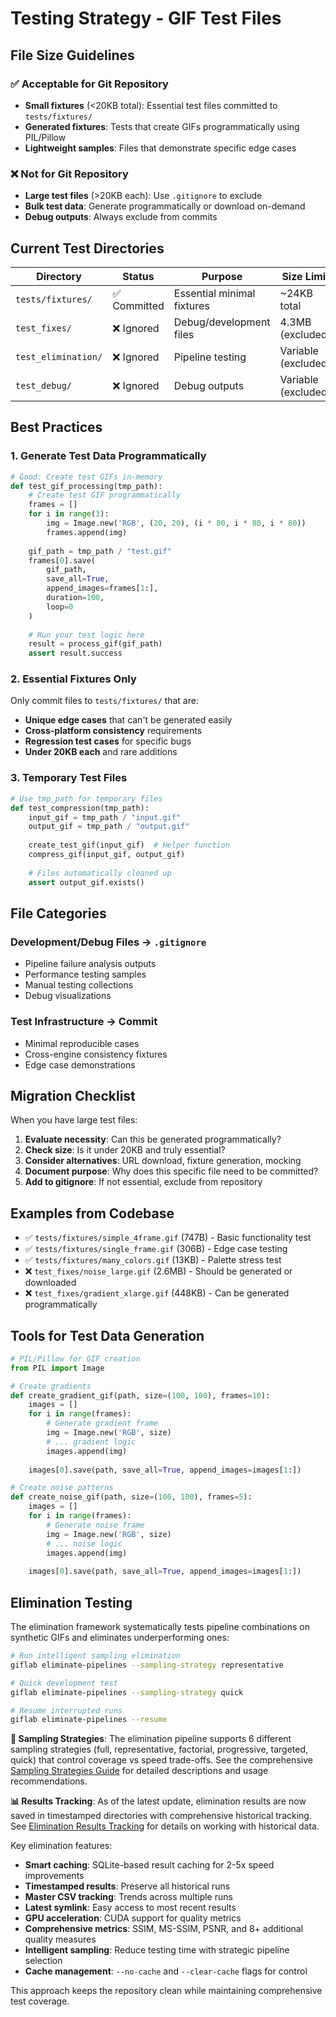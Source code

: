 # Testing Strategy - GIF Test Files

## File Size Guidelines

### ✅ Acceptable for Git Repository
- **Small fixtures** (<20KB total): Essential test files committed to `tests/fixtures/`
- **Generated fixtures**: Tests that create GIFs programmatically using PIL/Pillow
- **Lightweight samples**: Files that demonstrate specific edge cases

### ❌ Not for Git Repository  
- **Large test files** (>20KB each): Use `.gitignore` to exclude
- **Bulk test data**: Generate programmatically or download on-demand
- **Debug outputs**: Always exclude from commits

## Current Test Directories

| Directory | Status | Purpose | Size Limit |
|-----------|--------|---------|------------|
| `tests/fixtures/` | ✅ Committed | Essential minimal fixtures | ~24KB total |
| `test_fixes/` | ❌ Ignored | Debug/development files | 4.3MB (excluded) |
| `test_elimination/` | ❌ Ignored | Pipeline testing | Variable (excluded) |
| `test_debug/` | ❌ Ignored | Debug outputs | Variable (excluded) |

## Best Practices

### 1. Generate Test Data Programmatically

```python
# Good: Create test GIFs in-memory
def test_gif_processing(tmp_path):
    # Create test GIF programmatically
    frames = []
    for i in range(3):
        img = Image.new('RGB', (20, 20), (i * 80, i * 80, i * 80))
        frames.append(img)
    
    gif_path = tmp_path / "test.gif"
    frames[0].save(
        gif_path,
        save_all=True,
        append_images=frames[1:],
        duration=100,
        loop=0
    )
    
    # Run your test logic here
    result = process_gif(gif_path)
    assert result.success
```

### 2. Essential Fixtures Only

Only commit files to `tests/fixtures/` that are:
- **Unique edge cases** that can't be generated easily
- **Cross-platform consistency** requirements  
- **Regression test cases** for specific bugs
- **Under 20KB each** and rare additions

### 3. Temporary Test Files

```python
# Use tmp_path for temporary files
def test_compression(tmp_path):
    input_gif = tmp_path / "input.gif"
    output_gif = tmp_path / "output.gif"
    
    create_test_gif(input_gif)  # Helper function
    compress_gif(input_gif, output_gif)
    
    # Files automatically cleaned up
    assert output_gif.exists()
```

## File Categories

### Development/Debug Files → `.gitignore`
- Pipeline failure analysis outputs
- Performance testing samples  
- Manual testing collections
- Debug visualizations

### Test Infrastructure → Commit
- Minimal reproducible cases
- Cross-engine consistency fixtures
- Edge case demonstrations

## Migration Checklist

When you have large test files:

1. **Evaluate necessity**: Can this be generated programmatically?
2. **Check size**: Is it under 20KB and truly essential?  
3. **Consider alternatives**: URL download, fixture generation, mocking
4. **Document purpose**: Why does this specific file need to be committed?
5. **Add to gitignore**: If not essential, exclude from repository

## Examples from Codebase

- ✅ `tests/fixtures/simple_4frame.gif` (747B) - Basic functionality test
- ✅ `tests/fixtures/single_frame.gif` (306B) - Edge case testing
- ✅ `tests/fixtures/many_colors.gif` (13KB) - Palette stress test
- ❌ `test_fixes/noise_large.gif` (2.6MB) - Should be generated or downloaded
- ❌ `test_fixes/gradient_xlarge.gif` (448KB) - Can be generated programmatically

## Tools for Test Data Generation

```python
# PIL/Pillow for GIF creation
from PIL import Image

# Create gradients
def create_gradient_gif(path, size=(100, 100), frames=10):
    images = []
    for i in range(frames):
        # Generate gradient frame
        img = Image.new('RGB', size)
        # ... gradient logic
        images.append(img)
    
    images[0].save(path, save_all=True, append_images=images[1:])

# Create noise patterns  
def create_noise_gif(path, size=(100, 100), frames=5):
    images = []
    for i in range(frames):
        # Generate noise frame
        img = Image.new('RGB', size)
        # ... noise logic
        images.append(img)
    
    images[0].save(path, save_all=True, append_images=images[1:])
```

## Elimination Testing

The elimination framework systematically tests pipeline combinations on synthetic GIFs and eliminates underperforming ones:

```bash
# Run intelligent sampling elimination
giflab eliminate-pipelines --sampling-strategy representative

# Quick development test
giflab eliminate-pipelines --sampling-strategy quick

# Resume interrupted runs
giflab eliminate-pipelines --resume
```

**📖 Sampling Strategies**: The elimination pipeline supports 6 different sampling strategies (full, representative, factorial, progressive, targeted, quick) that control coverage vs speed trade-offs. See the comprehensive [Sampling Strategies Guide](sampling-strategies.md) for detailed descriptions and usage recommendations.

**📊 Results Tracking**: As of the latest update, elimination results are now saved in timestamped directories with comprehensive historical tracking. See [Elimination Results Tracking](elimination-results-tracking.md) for details on working with historical data.

Key elimination features:
- **Smart caching**: SQLite-based result caching for 2-5x speed improvements
- **Timestamped results**: Preserve all historical runs
- **Master CSV tracking**: Trends across multiple runs  
- **Latest symlink**: Easy access to most recent results
- **GPU acceleration**: CUDA support for quality metrics
- **Comprehensive metrics**: SSIM, MS-SSIM, PSNR, and 8+ additional quality measures
- **Intelligent sampling**: Reduce testing time with strategic pipeline selection
- **Cache management**: `--no-cache` and `--clear-cache` flags for control

This approach keeps the repository clean while maintaining comprehensive test coverage. 